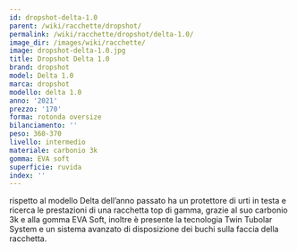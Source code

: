 ```yaml
---
id: dropshot-delta-1.0
parent: /wiki/racchette/dropshot/
permalink: /wiki/racchette/dropshot/delta-1.0/
image_dir: /images/wiki/racchette/
image: dropshot-delta-1.0.jpg
title: Dropshot Delta 1.0
brand: dropshot
model: Delta 1.0
marca: dropshot
modello: delta 1.0
anno: '2021'
prezzo: '170'
forma: rotonda oversize
bilanciamento: ''
peso: 360-370
livello: intermedio
materiale: carbonio 3k
gomma: EVA soft
superficie: ruvida
index: ''
---
```

rispetto al modello Delta dell’anno passato ha un protettore di urti in testa e ricerca le prestazioni di una racchetta top di gamma, grazie al suo carbonio 3k e alla gomma EVA Soft, inoltre è presente la tecnologia Twin Tubolar System e un sistema avanzato di disposizione dei buchi sulla faccia della racchetta.